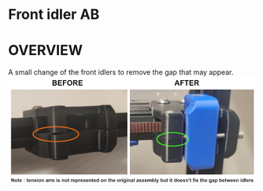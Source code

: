 # Front idler AB
# OVERVIEW
A small change of the front idlers to remove the gap that may appear.
![AB_front_comparison](Images/AB_front_comparison.jpg)
